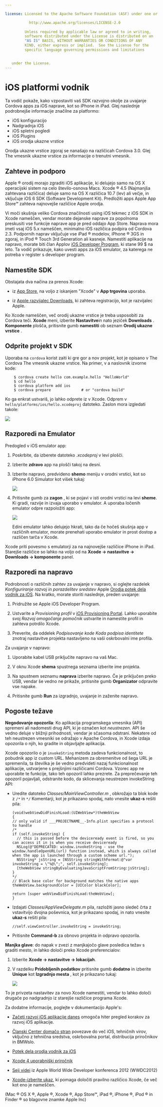 ```yaml
---

license: Licensed to the Apache Software Foundation (ASF) under one or more contributor license agreements. See the NOTICE file distributed with this work for additional information regarding copyright ownership. The ASF licenses this file to you under the Apache License, Version 2.0 (the "License"); you may not use this file except in compliance with the License. You may obtain a copy of the License at

           http://www.apache.org/licenses/LICENSE-2.0
    
         Unless required by applicable law or agreed to in writing,
         software distributed under the License is distributed on an
         "AS IS" BASIS, WITHOUT WARRANTIES OR CONDITIONS OF ANY
         KIND, either express or implied.  See the License for the
         specific language governing permissions and limitations
    

   under the License.
---
```


# iOS platformi vodnik

Ta vodič pokaže, kako vzpostaviti vaš SDK razvojno okolje za uvajanje Cordova apps za iOS naprave, kot so iPhone in iPad. Glej naslednje podrobnejše informacije značilne za platformo:

*   iOS konfiguracijo
*   Nadgradnja iOS
*   iOS spletni pogledi
*   iOS Plugins
*   iOS orodja ukazne vrstice

Orodja ukazne vrstice zgoraj se nanašajo na različicah Cordova 3.0. Glej The vmesnik ukazne vrstice za informacije o trenutni vmesnik.

## Zahteve in podporo

Apple ® orodij morajo zgraditi iOS aplikacije, ki delujejo samo na OS X operacijski sistem na celo število-osnova Macs. Xcode ® 4.5 (Najmanjša zahtevana različica) deluje samo na OS X različica 10.7 (lev) ali večje, in vključuje iOS 6 SDK (Software Development Kit). Predložiti apps Apple App Store℠ zahteva najnovejše različice Apple orodja.

Vi moči skušnja veliko Cordova značilnosti using iOS tekmec z iOS SDK in Xcode nameščen, vendar morate dejanske naprave za popolnoma preskusiti vse funkcije naprave app je pred oddajo App Store. Naprava mora imeti vsaj iOS 5.x nameščen, minimalno iOS različica podpira od Cordova 2.3. Podpornih naprav vključuje vse iPad ® modelov, iPhone ® 3GS in zgoraj, in iPod ® Touch 3rd Generation ali kasneje. Namestiti aplikacije na napravo, morate biti član Applov [iOS Developer Program][1], ki stane 99 $ na leto. Ta vodič prikazuje, kako uvesti apps za iOS emulator, za katerega ne potreba v register s developer program.

 [1]: https://developer.apple.com/programs/ios/

## Namestite SDK

Obstajata dva načina za prenos Xcode:

*   iz [App Store][2], na voljo z iskanjem "Xcode" v **App trgovina** uporaba.

*   iz [Apple razvijalec Downloads][3], ki zahteva registracijo, kot je razvijalec Apple.

 [2]: https://itunes.apple.com/us/app/xcode/id497799835?mt=12
 [3]: https://developer.apple.com/downloads/index.action

Ko Xcode nameščen, več orodij ukazne vrstice je treba usposobiti za Cordova teči. **Xcode** meni, izberite **Nastavitve**in nato jeziček **Downloads** . **Komponente** plošča, pritisnite gumb **namestiti** ob seznam **Orodij ukazne vrstice** .

## Odprite projekt v SDK

Uporaba na `cordova` korist zaiti ki gre gor a nov projekt, kot je opisano v The Cordova The vmesnik ukazne vrstice. Na primer, v a naslovnik izvorne kode:

        $ cordova create hello com.example.hello "HelloWorld"
        $ cd hello
        $ cordova platform add ios
        $ cordova prepare              # or "cordova build"
    

Ko ga enkrat ustvariš, jo lahko odprete iz v Xcode. Odprem v `hello/platforms/ios/hello.xcodeproj` datoteko. Zaslon mora izgledati takole:

![][4]

 [4]: img/guide/platforms/ios/helloworld_project.png

## Razporedi na Emulator

Predogled v iOS emulator app:

1.  Poskrbite, da izberete datoteko *.xcodeproj* v levi plošči.

2.  Izberite **zdravo** app na plošči takoj na desni.

3.  Izberite napravo, predvideno **shemo** meniju v orodni vrstici, kot so iPhone 6.0 Simulator kot višek tukaj:
    
    ![][5]

4.  Pritisnite gumb za **zagon** , ki se pojavi v isti orodni vrstici na levi **sheme**. Ki gradi, razvije in izvaja uporabo v emulator. A uporaba ločenih emulator odpre razpoložiti app:
    
    ![][6]
    
    Edini emulator lahko delujejo hkrati, tako da če hočeš skušnja app v različnih emulator, morate prenehati uporabo emulator in prost dostop a različen tarča v Xcode.

 [5]: img/guide/platforms/ios/select_xcode_scheme.png
 [6]: img/guide/platforms/ios/HelloWorldStandard.png

Xcode priti povesmo s emulatorji za na najnovejše različice iPhone in iPad. Starejše različice so lahko na voljo od na **Xcode → nastavitve → Downloads → komponente** panel.

## Razporedi na napravo

Podrobnosti o različnih zahtev za uvajanje v napravo, si oglejte razdelek *Konfiguriranje razvoj in porazdelitev sredstev* Apple [Orodja potek dela vodnik za iOS][7]. Na kratko, morate storiti naslednje, preden uvajanje:

 [7]: http://developer.apple.com/library/ios/#documentation/Xcode/Conceptual/ios_development_workflow/00-About_the_iOS_Application_Development_Workflow/introduction.html#//apple_ref/doc/uid/TP40007959

1.  Pridružite se Apple iOS Developer Program.

2.  Ustvarite a *Provisioning profil* v [iOS Provisioning Portal][8]. Lahko uporabite svoj *Razvoj omogočanje pomočnik* ustvarite in namestite profil in zahteva potrdilo Xcode.

3.  Preverite, da oddelek *Podpisovanje kode* *Koda podpisa identitete* znotraj nastavitve projekta nastavljeno na vaši oskrbovalni ime profila.

 [8]: https://developer.apple.com/ios/manage/overview/index.action

Za uvajanje v napravo:

1.  Uporabite kabel USB priključite napravo na vaš Mac.

2.  V oknu Xcode **shema** spustnega seznama izberite ime projekta.

3.  Na spustnem seznamu **naprava** izberite napravo. Če je priključen preko USB, vendar še vedno ne prikaže, pritisnite gumb **Organizator** odpravite vse napake.

4.  Pritisnite gumb **Run** za izgradnjo, uvajanje in zaženite napravo.

## Pogoste težave

**Negodovanje opozorila**: Ko aplikacija programskega vmesnika (API) spremeni ali nadomesti drug API, ki je označen kot *neustrezen*. API še vedno deluje v bližnji prihodnosti, vendar je sčasoma odstrani. Nekatere od teh neustrezen vmesniki se odražajo v Apache Cordova, in Xcode izdaja opozorila o njih, ko gradite in objavljajte aplikacija.

Xcode opozorilo o je `invokeString` metoda zadeva funkcionalnost, to pobudnik app iz custom URL. Mehanizem za obremenitve od šega URL je spremenila, ta številka je še vedno predvideti nazaj funkcionalnost aplikacije, ustvarjene s prejšnjimi različicami Cordova. Vzorec app ne uporabite te funkcije, tako teh opozoril lahko prezrete. Za preprečevanje teh opozoril pojavljali, odstranite kodo, da sklicevanja neustrezen invokeString API:

*   Uredite datoteko *Classes/MainViewController.m* , obkrožajo ta blok kode z `/*` in `*/` Komentarji, kot je prikazano spodaj, nato vnesite **ukaz-s** rešiti pila:
    
        (void)webViewDidFinishLoad:(UIWebView*)theWebView
        {
        // only valid if ___PROJECTNAME__-Info.plist specifies a protocol to handle
        /*
        if (self.invokeString) {
          // this is passed before the deviceready event is fired, so you can access it in js when you receive deviceready
          NSLog(@"DEPRECATED: window.invokeString - use the window.handleOpenURL(url) function instead, which is always called when the app is launched through a custom scheme url.");
          NSString* jsString = [NSString stringWithFormat:@"var invokeString = \"%@\";", self.invokeString];
          [theWebView stringByEvaluatingJavaScriptFromString:jsString];
        }
        */
        // Black base color for background matches the native apps
        theWebView.backgroundColor = [UIColor blackColor];
        
        return [super webViewDidFinishLoad:theWebView];
        }
        

*   Izdajati *Classes/AppViewDelegate.m* pila, razložiti jasno sledeč črta z vstavitvijo dvojna poševnica, kot je prikazano spodaj, in nato vnesite **ukaz-s** rešiti pila:
    
        //self.viewController.invokeString = invokeString;
        

*   Pritisnite **Command-b** za obnovo projekta in odpravo opozorila.

<!-- Does this fix only last until the next "cordova prepare"? -->

**Manjka glave**: do napak v zvezi z manjkajočo glave posledica težav s graditi mesto, in lahko določi preko Xcode preferencialov:

1.  Izberite **Xcode → nastavitve → lokacijah**.

2.  V razdelku **Pridobljenih podatkov** pritisnite gumb **dodatno** in izberite **Unique** kot **Izgradnjo mesta** , kot je prikazano tukaj:
    
    ![][9]

 [9]: img/guide/platforms/ios/xcode_build_location.png

To je privzeta nastavitev za novo Xcode namestiti, vendar to lahko določi drugače po nadgradnjo iz starejše različice programa Xcode.

Za dodatne informacije, poglejte v dokumentacijo Apple's:

*   [Začeti razvoj iOS aplikacije danes][10] omogoča hiter pregled korakov za razvoj iOS aplikacije.

*   [Članski Center domačo stran][11] povezave do več iOS, tehničnih virov, vključno z tehnična sredstva, oskrbovalna portal, distribucija priročnikov in BMWslo.

*   [Potek dela orodja vodnik za iOS][7]

*   [Xcode 4 uporabniški priročnik][12]

*   [Seji videi][13] iz Apple World Wide Developer konferenca 2012 (WWDC2012)

*   [Xcode-izberite ukaz][14], ki pomaga določiti pravilno različico Xcode, če več kot eno je nameščen.

 [10]: http://developer.apple.com/library/ios/#referencelibrary/GettingStarted/RoadMapiOS/index.html#//apple_ref/doc/uid/TP40011343
 [11]: https://developer.apple.com/membercenter/index.action
 [12]: http://developer.apple.com/library/ios/#documentation/ToolsLanguages/Conceptual/Xcode4UserGuide/000-About_Xcode/about.html#//apple_ref/doc/uid/TP40010215
 [13]: https://developer.apple.com/videos/wwdc/2012/
 [14]: http://developer.apple.com/library/mac/#documentation/Darwin/Reference/ManPages/man1/xcode-select.1.html

(Mac ® OS X ®, Apple ®, Xcode ®, App Store℠, iPad ®, iPhone ®, iPod ® in Finder ® so blagovne znamke Apple Inc)